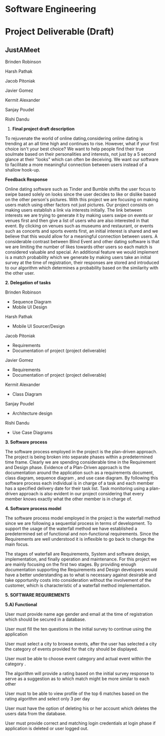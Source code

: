 
# Software Engineering

# Project Deliverable (Draft)

## JustAMeet

Brinden Robinson

Harsh Pathak

Jacob Pitoniak

Javier Gomez

Kermit Alexander

Sanjay Poudel

Rishi Dandu

1. **Final project draft description**

To rejuvenate the world of online dating,considering online dating is trending at an all time high and continues to rise. However, what if your first choice isn&#39;t your best choice? We want to help people find their true soulmate based on their personalities and interests,  not just by a 5 second glance at their &quot;looks&quot; which can often be deceiving.  We want our software to facilitate a more meaningful connection between users instead of a shallow hook-up.

**Feedback Response**

Online dating software such as Tinder and Bumble shifts the user focus to swipe based solely on looks since the user decides to like or dislike based on the other person&#39;s pictures. With this project we are focusing on making users match using other factors not just pictures. Our project consists on making users establish a link via interests initially. The link between interests we are trying to generate it by making users swipe on events or venues first and then give a list of users who are also interested in that event. By clicking on venues such as museums and restaurant,  or events such as concerts and sports events first,  an initial interest is shared and we believe that this would allow for a meaningful connection between users. A considerable contrast between Blind Event and other dating software is that we are limiting the number of likes towards other users so each match is considered valuable and special. An additional feature we would implement is a match probability which we generate  by making users take an initial survey at the time of registration, their responses are stored and introduced to our algorithm which determines a probability based on the similarity with the other user.

**2. Delegation of tasks**

Brinden Robinson

- Sequence Diagram
- Mobile UI Design

Harsh Pathak

- Mobile UI Sourcer/Design

Jacob Pitoniak

-  Requirements
- Documentation of project (project deliverable)

Javier Gomez

- Requirements
- Documentation of project (project deliverable)

Kermit Alexander

- Class Diagram

Sanjay Poudel

- Architecture design

Rishi Dandu

- Use Case Diagrams

**3. Software process**

The software process employed in the project is the plan-driven approach. The project is being broken into separate phases within a predetermined time frame.  Clearly we are spending considerable time in the Requirement and Design phase. Evidence of a Plan-Driven approach is the documentation around the application such as a requirements document, class diagram, sequence diagram , and use case diagram. By following this software process each individual is in charge of a task and each member has a specified delivery date for their task list. Task monitoring using a plan-driven approach is also evident in our project considering that every member  knows exactly what the other member is in charge of.

**4. Software process model**

The software process model employed in the project is the waterfall method since we are following a sequential process in terms of development. To support the usage of the waterfall method we have established a predetermined set of functional and non-functional requirements. Since the Requirements are well understood it is inflexible to go back to change the main focus.

The stages of waterfall are Requirements, System and software design, implementation,  and finally operation and maintenance. For this project we are mainly focusing on the first two stages. By providing enough documentation supporting the Requirements and Design developers would have a better understanding as to what is necessary against desirable and take opportunity costs into consideration without the involvement of the customer, which is characteristic of a waterfall method implementation.

**5. SOFTWARE REQUIREMENTS**

**5.A) Functional**

User must provide name age gender and email at the time of registration which should be secured in a database.

User must fill the ten questions in the initial survey to continue using the application

User must select a city to browse events, after the user has selected a city the category of events provided for that city should be displayed.

User must be able to choose event category and actual event within the category .

The algorithm will provide a rating based on the initial survey response to serve as a suggestion as to which match might be more similar to each other

User must to be able to view profile of the top 6 matches based on the rating algorithm and select only 3 per day

User must have the option of deleting his or her account which deletes the users data from the database.

User must provide correct and matching login credentials at login phase if application is deleted or user logged out.

